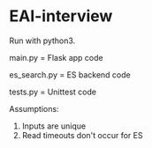 # EAI-interview

Run with python3.

main.py = Flask app code

es_search.py = ES backend code

tests.py = Unittest code

Assumptions:
1. Inputs are unique
2. Read timeouts don't occur for ES
